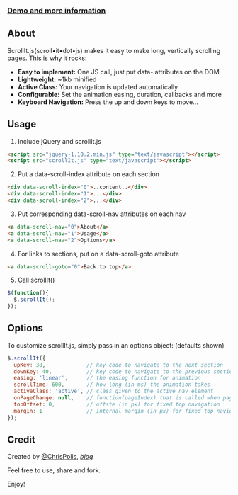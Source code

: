### [Demo and more information](http://bytemuse.com/scrollIt.js)

## About
ScrollIt.js(scroll•it•dot•js) makes it easy to make long, vertically scrolling pages. This is why it rocks:

- **Easy to implement:** One JS call, just put data- attributes on the DOM
- **Lightweight:** ~1kb minified
- **Active Class:** Your navigation is updated automatically
- **Configurable:** Set the animation easing, duration, callbacks and more
- **Keyboard Navigation:** Press the up and down keys to move...

## Usage

1. Include jQuery and scrollIt.js
```html
<script src="jquery-1.10.2.min.js" type="text/javascript"></script>
<script src="scrollIt.js" type="text/javascript"></script>
```

2. Put a data-scroll-index attribute on each section
```html
<div data-scroll-index="0">..content..</div>
<div data-scroll-index="1">...</div>
<div data-scroll-index="2">...</div>
```

3. Put corresponding data-scroll-nav attributes on each nav 
```html
<a data-scroll-nav="0">About</a>
<a data-scroll-nav="1">Usage</a>
<a data-scroll-nav="2">Options</a>
```

4. For links to sections, put on a data-scroll-goto attribute
```html
<a data-scroll-goto="0">Back to top</a>
```

5. Call scrollIt()
```JavaScript
$(function(){
  $.scrollIt();
});
```

## Options

To customize scrollIt.js, simply pass in an options object: (defaults shown)

```JavaScript
$.scrollIt({
  upKey: 38,             // key code to navigate to the next section
  downKey: 40,           // key code to navigate to the previous section
  easing: 'linear',      // the easing function for animation
  scrollTime: 600,       // how long (in ms) the animation takes
  activeClass: 'active', // class given to the active nav element
  onPageChange: null,    // function(pageIndex) that is called when page is changed
  topOffset: 0,          // offste (in px) for fixed top navigation
  margin: 1              // internal margin (in px) for fixed top navigation
});
```

## Credit
Created by [@ChrisPolis](http://twitter.com/chrispolis), *[blog](http://bytemuse.com)*

Feel free to use, share and fork.

Enjoy!
